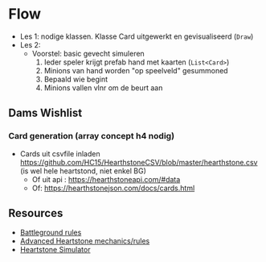 ﻿# Flow

* Les 1: nodige klassen. Klasse Card uitgewerkt en gevisualiseerd (``Draw``)
* Les 2: 
  * Voorstel: basic gevecht simuleren
    1. Ieder speler krijgt prefab hand met kaarten (``List<Card>``)
    2. Minions van hand worden "op speelveld" gesummoned
    3. Bepaald wie begint
    4. Minions vallen vlnr om de beurt aan

## Dams Wishlist

### Card generation (array concept h4 nodig)
* Cards uit csvfile inladen https://github.com/HC15/HearthstoneCSV/blob/master/hearthstone.csv (is wel hele heartstond, niet enkel BG)
  * Of uit api : https://hearthstoneapi.com/#data
  * Of: https://hearthstonejson.com/docs/cards.html

## Resources

* [Battleground rules](https://hearthstone.fandom.com/wiki/Battlegrounds)
* [Advanced Heartstone mechanics/rules](https://hearthstone.fandom.com/wiki/Advanced_rulebook)
* [Heartstone Simulator](https://github.com/yossielimelech/BGSimulator)